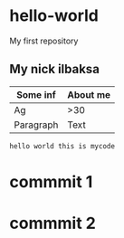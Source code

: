 # hello-world
My first repository
## My nick ilbaksa
| Some inf | About me |
| ----------- | ----------- |
| Ag | >30 |
| Paragraph | Text |

`hello world this is mycode`
# commmit 1
# commmit 2